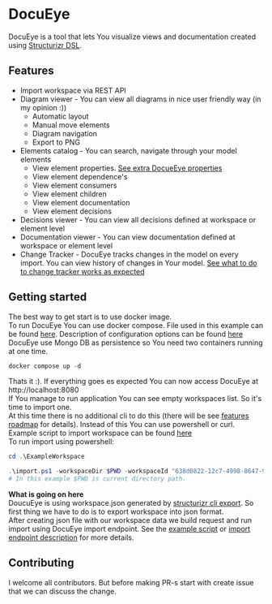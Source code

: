 # DocuEye
DocuEye is a tool that lets You visualize views and documentation created using [Structurizr DSL](https://structurizr.com/). 

## Features
- Import workspace via REST API
- Diagram viewer - You can view all diagrams in nice user friendly way (in my opinion :))
    - Automatic layout
    - Manual move elements
    - Diagram navigation
    - Export to PNG
- Elements catalog - You can search, navigate through your model elements 
    - View element properties. [See extra DocueEye properties](Documentation/docs/0004-element-extra-properties.md)
    - View element dependence's
    - View element consumers
    - View element children
    - View element documentation
    - View element decisions
- Decisions viewer - You can view all decisions defined at workspace or element level
- Documentation viewer - You can view documentation defined at workspace or element level
- Change Tracker - DocuEye tracks changes in the model on every import. You can view history of changes in Your model. [See what to do to change tracker works as expected](Documentation/docs/0002-change-tracker.md)

## Getting started

The best way to get start is to use docker image.  
To run DocuEye You can use docker compose. File used in this example can be found [here](docker-compose.yml). Description of configuration options can be found [here](Documentation/docs/0005-configuration.md)  
DocuEye use Mongo DB as persistence so You need two containers running at one time.  

```Powershell
docker compose up -d
```
Thats it :). If everything goes es expected You can now access DocuEye at http://localhost:8080  
If You manage to run application You can see empty workspaces list. So it's time to import one.  
At this time there is no additional cli to do this (there will be see [features roadmap](Documentation/docs/0003-features-roadmap.md) for details). Instead of this You can use powershell or curl. Example script to import workspace can be found [here](ExampleWorkspace/import.ps1)  
To run import using powershell:  
```Powershell
cd .\ExampleWorkspace

.\import.ps1 -workspaceDir $PWD -workspaceId "638d0822-12c7-4998-8647-9c7af7ad2989" -adminToken "docueyedmintoken" -docueyeAddress "http://localhost:8080"
# In this example $PWD is current directory path. 
```  
**What is going on here**  
DoucuEye is using workspace.json generated by [structurizr cli export](https://docs.structurizr.com/cli/export).  So first thing we have to do is to export workspace into json format.  
After creating json file with our workspace data we build request and run import using DocuEye import endpoint. See the [example script](ExampleWorkspace/import.ps1) or [import endpoint description](Documentation/docs/0001-import-endpoint.md) for more details.

## Contributing
I welcome all contributors. But before making PR-s start with create issue that we can discuss the change.





